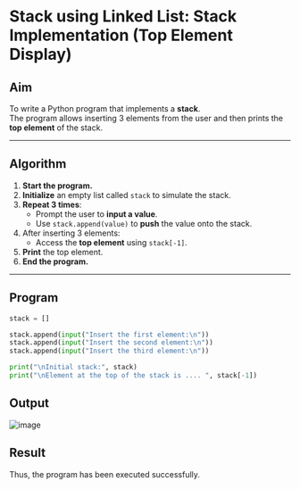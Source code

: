 #  Stack using Linked List: Stack Implementation (Top Element Display)

##  Aim

To write a Python program that implements a **stack**.  
The program allows inserting 3 elements from the user and then prints the **top element** of the stack.

---

##  Algorithm

1. **Start the program.**
2. **Initialize** an empty list called `stack` to simulate the stack.
3. **Repeat 3 times**:
   - Prompt the user to **input a value**.
   - Use `stack.append(value)` to **push** the value onto the stack.
4. After inserting 3 elements:
   - Access the **top element** using `stack[-1]`.
5. **Print** the top element.
6. **End the program.**

---

##  Program
```python
stack = []

stack.append(input("Insert the first element:\n"))
stack.append(input("Insert the second element:\n"))
stack.append(input("Insert the third element:\n"))

print("\nInitial stack:", stack)
print("\nElement at the top of the stack is .... ", stack[-1])
```

## Output

![image](https://github.com/user-attachments/assets/a4756290-0dbc-4d0c-b58b-67f7aa3da2af)

## Result
Thus, the program has been executed successfully.
